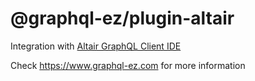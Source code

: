 # @graphql-ez/plugin-altair

Integration with [Altair GraphQL Client IDE](https://altair.sirmuel.design/)

Check https://www.graphql-ez.com for more information
